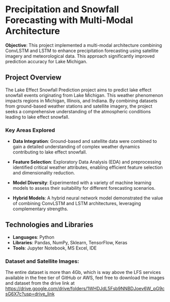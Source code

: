 # Precipitation and Snowfall Forecasting with Multi-Modal Architecture

**Objective**: This project implemented a multi-modal architecture combining ConvLSTM and LSTM to enhance precipitation forecasting using satellite imagery and meteorological data. This approach significantly improved prediction accuracy for Lake Michigan.

## Project Overview
The Lake Effect Snowfall Prediction project aims to predict lake effect snowfall events originating from Lake Michigan. This weather phenomenon impacts regions in Michigan, Illinois, and Indiana. By combining datasets from ground-based weather stations and satellite imagery, the project seeks a comprehensive understanding of the atmospheric conditions leading to lake effect snowfall.

### Key Areas Explored
- **Data Integration**: Ground-based and satellite data were combined to gain a detailed understanding of complex weather dynamics contributing to lake effect snowfall.

- **Feature Selection**: Exploratory Data Analysis (EDA) and preprocessing identified critical weather attributes, enabling efficient feature selection and dimensionality reduction.

- **Model Diversity**: Experimented with a variety of machine learning models to assess their suitability for different forecasting scenarios.

- **Hybrid Models**: A hybrid neural network model demonstrated the value of combining ConvLSTM and LSTM architectures, leveraging complementary strengths.

## Technologies and Libraries
- **Languages**: Python
- **Libraries**: Pandas, NumPy, Sklearn, TensorFlow, Keras
- **Tools**: Jupyter Notebook, MS Excel, IDE

### Dataset and Satellite Images:
The entire dataset is more than 4Gb, which is way above the LFS services available in the free tier of GitHub or AWS, feel free to download the images and dataset from the drive link at https://drive.google.com/drive/folders/1WHDJdL5Fsb9NNBDJoev6W_pG9csG6X7c?usp=drive_link



